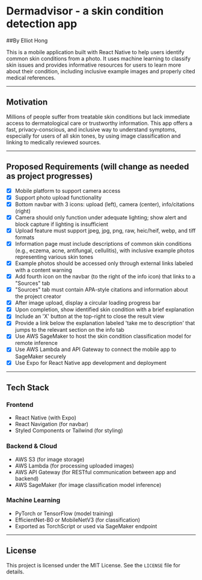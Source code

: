 # Dermadvisor - a skin condition detection app
##By Elliot Hong

This is a mobile application built with React Native to help users identify common skin conditions from a photo. It uses machine learning to classify skin issues and provides informative resources for users to learn more about their condition, including inclusive example images and properly cited medical references.

---

## Motivation

Millions of people suffer from treatable skin conditions but lack immediate access to dermatological care or trustworthy information. This app offers a fast, privacy-conscious, and inclusive way to understand symptoms, especially for users of all skin tones, by using image classification and linking to medically reviewed sources.

---

## Proposed Requirements (will change as needed as project progresses)

- [x] Mobile platform to support camera access  
- [x] Support photo upload functionality  
- [x] Bottom navbar with 3 icons: upload (left), camera (center), info/citations (right)  
- [x] Camera should only function under adequate lighting; show alert and block capture if lighting is insufficient  
- [x] Upload feature must support jpeg, jpg, png, raw, heic/heif, webp, and tiff formats  
- [x] Information page must include descriptions of common skin conditions (e.g., eczema, acne, antifungal, cellulitis), with inclusive example photos representing various skin tones  
- [x] Example photos should be accessed only through external links labeled with a content warning  
- [x] Add fourth icon on the navbar (to the right of the info icon) that links to a "Sources" tab  
- [x] "Sources" tab must contain APA-style citations and information about the project creator  
- [x] After image upload, display a circular loading progress bar  
- [x] Upon completion, show identified skin condition with a brief explanation  
- [x] Include an 'X' button at the top-right to close the result view  
- [x] Provide a link below the explanation labeled 'take me to description' that jumps to the relevant section on the info tab  
- [x] Use AWS SageMaker to host the skin condition classification model for remote inference  
- [x] Use AWS Lambda and API Gateway to connect the mobile app to SageMaker securely  
- [x] Use Expo for React Native app development and deployment  

---

## Tech Stack

### Frontend
- React Native (with Expo)
- React Navigation (for navbar)
- Styled Components or Tailwind (for styling)

### Backend & Cloud
- AWS S3 (for image storage)
- AWS Lambda (for processing uploaded images)
- AWS API Gateway (for RESTful communication between app and backend)
- AWS SageMaker (for image classification model inference)

### Machine Learning
- PyTorch or TensorFlow (model training)
- EfficientNet-B0 or MobileNetV3 (for classification)
- Exported as TorchScript or used via SageMaker endpoint

---

## License

This project is licensed under the MIT License. See the `LICENSE` file for details.
